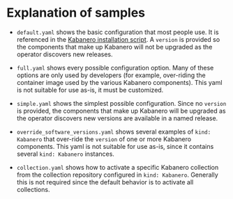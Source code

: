 # Explanation of samples

* `default.yaml` shows the basic configuration that most people use.  It is referenced in the [Kabanero installation script](https://github.com/kabanero-io/kabanero-foundation/tree/master/scripts).  A `version` is provided so the components that make up Kabanero will not be upgraded as the operator discovers new releases.

* `full.yaml` shows every possible configuration option.  Many of these options are only used by developers (for example, over-riding the container image used by the various Kabanero components).  This yaml is not suitable for use as-is, it must be customized.

* `simple.yaml` shows the simplest possible configuration.  Since no `version` is provided, the components that make up Kabanero will be upgraded as the operator discovers new versions are available in a named release.  

* `override_software_versions.yaml` shows several examples of `kind: Kabanero` that over-ride the `version` of one or more Kabanero components.  This yaml is not suitable for use as-is, since it contains several `kind: Kabanero` instances.

* `collection.yaml` shows how to activate a specific Kabanero collection from the collection repository configured in `kind: Kabanero`.  Generally this is not required since the default behavior is to activate all collections.